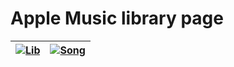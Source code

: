 # Apple Music library page
|<a href="https://imgbb.com/"><img src="https://i.ibb.co/Xxxdp9Q/Lib.jpg" alt="Lib" border="0"></a>| <a href="https://imgbb.com/"><img src="https://i.ibb.co/qNfgFV8/Song.jpg" alt="Song" border="0"></a> |
|--|--|
